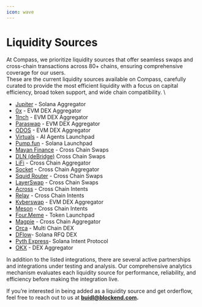 ```yaml
---
icon: wave
---
```


# Liquidity Sources

At Compass, we prioritize liquidity sources that offer seamless swaps and cross-chain transactions across 80+ chains, ensuring comprehensive coverage for our users.\
These are the current liquidity sources available on Compass, carefully curated to provide the most efficient liquidity with a focus on capital efficiency, broad token support, and wide chain compatibility. \


* [Jupiter](https://jup.ag/) - Solana Aggregator
* [0x](https://0x.org/) - EVM DEX Aggregator
* [1Inch](https://1inch.io/) - EVM DEX Aggregator&#x20;
* [Paraswap](https://paraswap.io/) - EVM DEX Aggregator&#x20;
* [ODOS](https://www.odos.xyz/) - EVM DEX Aggregator&#x20;
* [Virtuals](https://www.virtuals.io/) - AI Agents Launchpad
* [Pump.fun](https://pump.fun/) - Solana Launchpad
* [Mayan Finance](https://mayan.finance/) - Cross Chain Swaps
* [DLN (deBridge)](https://dln.trade/) Cross Chain Swaps&#x20;
* [LiFi](https://li.fi/) - Cross Chain Aggregator
* [Socket](https://socket.tech/) - Cross Chain Aggregator
* [Squid Router](https://www.squidrouter.com/) - Cross Chain Swaps
* [LayerSwap](https://layerswap.io/) - Cross Chain Swaps
* [Across](https://across.to/) - Cross Chain Intents
* [Relay](https://relay.link/) - Cross Chain Intents
* [Kyberswap](https://kyberswap.com/) - EVM DEX Aggregator
* [Meson](https://meson.fi/) - Cross Chain Intents
* [Four.Meme](https://four.meme/) - Token Launchpad
* [Magpie](https://magpiefi.xyz) - Cross Chain Aggregator
* [Orca](https://www.orca.so/) - Multi Chain DEX
* [DFlow](https://dflow.net/)- Solana RFQ DEX
* [Pyth Express](https://www.pyth.network/express-relay)- Solana Intent Protocol
* [OKX](https://web3.okx.com/) - DEX Aggregator



In addition to the listed integrations, there are several active partnerships and integrations under testing and analysis. Our comprehensive analytics mechanism evaluates each liquidity source for performance, reliability, and efficiency before making the integration live.

If you’re interested in being added as a liquidity source and get orderflow, feel free to reach out to us at **buidl@blockend.com.**
